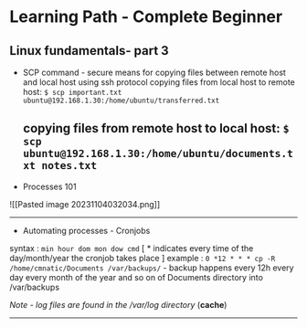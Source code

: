 
# Learning Path - Complete Beginner

## Linux fundamentals- part 3

- SCP command - secure means for copying files between remote host and local host using ssh protocol 
   copying files from local host to remote host:
   `$ scp important.txt ubuntu@192.168.1.30:/home/ubuntu/transferred.txt`

   copying files from remote host to local host:
   `$ scp ubuntu@192.168.1.30:/home/ubuntu/documents.txt notes.txt`
   ---
   

- Processes 101

![[Pasted image 20231104032034.png]]
***

- Automating processes - Cronjobs

syntax : 
`min hour dom mon dow cmd` [ * indicates every time of the day/month/year the cronjob takes place ]
example :
`0 *12 * * * cp -R /home/cmnatic/Documents /var/backups/` - backup happens every 12h every day every month of the year and so on of Documents directory into /var/backups

*Note - log files are found in the /var/log directory* (**cache**)

---

